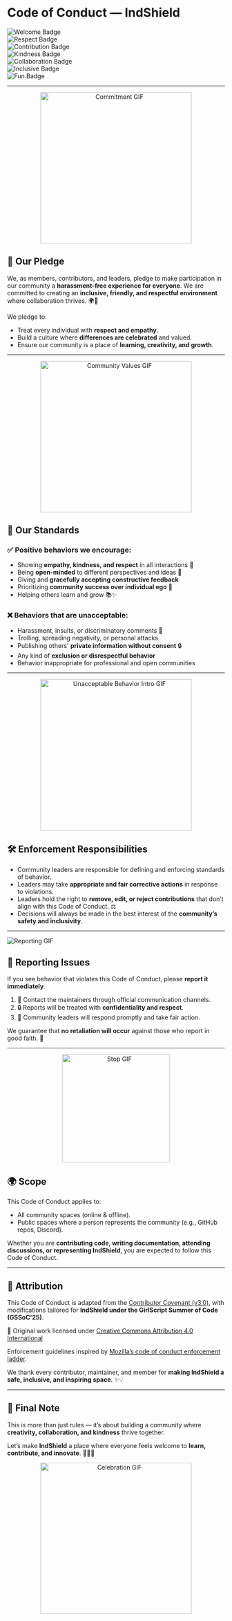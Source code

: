 # Code of Conduct — IndShield

![Welcome Badge](https://img.shields.io/badge/Community-Welcoming-brightgreen?style=for-the-badge)  
![Respect Badge](https://img.shields.io/badge/Respect-Everyone-blueviolet?style=for-the-badge)  
![Contribution Badge](https://img.shields.io/badge/Contributions-Encouraged-orange?style=for-the-badge)  
![Kindness Badge](https://img.shields.io/badge/Be-Kind-ff69b4?style=for-the-badge)  
![Collaboration Badge](https://img.shields.io/badge/Collaboration-Priority-yellow?style=for-the-badge)  
![Inclusive Badge](https://img.shields.io/badge/Inclusive-Always-orange?style=for-the-badge)  
![Fun Badge](https://img.shields.io/badge/Contributions-Fun-aqua?style=for-the-badge)

---

<p align="center">
  <img src="https://media0.giphy.com/media/v1.Y2lkPTc5MGI3NjExNjM4eTRlaWh4OWVpZWExeDFqdmdydzlqaXp4cmc2ZGxxdjllb2doMCZlcD12MV9pbnRlcm5hbF9naWZfYnlfaWQmY3Q9Zw/hVEBWRInEvNOEVS18i/giphy.gif" width="350" alt="Commitment GIF">
</p>

## 🤝 Our Pledge

We, as members, contributors, and leaders, pledge to make participation in our community a **harassment-free experience for everyone**.
We are committed to creating an **inclusive, friendly, and respectful environment** where collaboration thrives. 🌍💜

We pledge to:
- Treat every individual with **respect and empathy**.
- Build a culture where **differences are celebrated** and valued.
- Ensure our community is a place of **learning, creativity, and growth**.

---

<p align="center">
  <img src="https://media.giphy.com/media/v1.Y2lkPTc5MGI3NjExOTV3bHJnbjIxa3Z2dDFjcDNvMWw1b29rY2h5am01aTA3ZndvbmpkYiZlcD12MV9naWZzX3NlYXJjaCZjdD1n/L1R1tvI9svkIWwpVYr/giphy.gif" width="350" alt="Community Values GIF">
</p>

## 🌟 Our Standards  

### ✅ Positive behaviors we encourage:  
- Showing **empathy, kindness, and respect** in all interactions 🤗  
- Being **open-minded** to different perspectives and ideas 🌈  
- Giving and **gracefully accepting constructive feedback**  
- Prioritizing **community success over individual ego** 💪  
- Helping others learn and grow 📚✨  

### ❌ Behaviors that are unacceptable:  
- Harassment, insults, or discriminatory comments 🚫  
- Trolling, spreading negativity, or personal attacks  
- Publishing others' **private information without consent** 🔒  
- Any kind of **exclusion or disrespectful behavior**  
- Behavior inappropriate for professional and open communities  

---

<p align="center">
  <img src="https://media2.giphy.com/media/v1.Y2lkPTc5MGI3NjExNGpzZjJ6dHhjb2Zjc254bzhpcGI2NThhcnczcWVsejZvbnZxcTFnbSZlcD12MV9pbnRlcm5hbF9naWZfYnlfaWQmY3Q9Zw/3oriO6qJiXajN0TyDu/giphy.gif" width="350" alt="Unacceptable Behavior Intro GIF">
</p>

## 🛠️ Enforcement Responsibilities  

- Community leaders are responsible for defining and enforcing standards of behavior.  
- Leaders may take **appropriate and fair corrective actions** in response to violations.  
- Leaders hold the right to **remove, edit, or reject contributions** that don’t align with this Code of Conduct. ⚖️  
- Decisions will always be made in the best interest of the **community’s safety and inclusivity**.  

---

![Reporting GIF](https://media.giphy.com/media/v1.Y2lkPTc5MGI3NjExZzk0cm5zdjV5bHE2b3hlcDNqb2VxbG5naGU3bzIxcjRzejQzcWk0cyZlcD12MV9naWZzX3NlYXJjaCZjdD1n/qgQUggAC3Pfv687qPC/giphy.gif)  

## 📢 Reporting Issues  

If you see behavior that violates this Code of Conduct, please **report it immediately**.  

1. 📨 Contact the maintainers through official communication channels.  
2. 🔒 Reports will be treated with **confidentiality and respect**.  
3. 🚀 Community leaders will respond promptly and take fair action.  

We guarantee that **no retaliation will occur** against those who report in good faith. 🙌  

---

<p align="center">
  <img src="https://media.giphy.com/media/v1.Y2lkPWVjZjA1ZTQ3NzJpdTNlbWM2cWNmdWlicHQ4bGx1dmozeWp0Y2ExbHdxaGxoaGhnbyZlcD12MV9naWZzX3NlYXJjaCZjdD1n/HscDLzkO8EOTmgkhQP/giphy.gif" width="250" alt="Stop GIF">
</p>

## 🌍 Scope  

This Code of Conduct applies to:  
- All community spaces (online & offline).  
- Public spaces where a person represents the community (e.g., GitHub repos, Discord).  

Whether you are **contributing code, writing documentation, attending discussions, or representing IndShield**, you are expected to follow this Code of Conduct.  

---

## 📜 Attribution  

This Code of Conduct is adapted from the [Contributor Covenant (v3.0)](https://www.contributor-covenant.org/version/3/0/code_of_conduct/), with modifications tailored for **IndShield under the GirlScript Summer of Code (GSSoC’25)**.  

📌 Original work licensed under [Creative Commons Attribution 4.0 International](https://creativecommons.org/licenses/by/4.0/)  

Enforcement guidelines inspired by [Mozilla’s code of conduct enforcement ladder](https://github.com/mozilla/diversity).  

We thank every contributor, maintainer, and member for **making IndShield a safe, inclusive, and inspiring space**. ✨💡  

---

## 🎉 Final Note

This is more than just rules — it’s about building a community where **creativity, collaboration, and kindness** thrive together.  

Let’s make **IndShield** a place where everyone feels welcome to **learn, contribute, and innovate**. 🍰🤖💡  

<p align="center">
  <img src="https://media.giphy.com/media/26AHONQ79FdWZhAI0/giphy.gif" width="350" alt="Celebration GIF">
</p>
